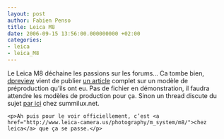 ```yaml
---
layout: post
author: Fabien Penso
title: Leica M8
date: 2006-09-15 13:56:00.000000000 +02:00
categories:
- leica
- leica_M8
---
```

<p>Le Leica M8 déchaine les passions sur les forums… Ca tombe bien, <a href="http://www.dpreview.com/">dpreview</a> vient de publier <a href="http://www.dpreview.com/news/0609/06091412leicam8previewed.asp">un article</a> complet sur un modèle de préproduction qu’ils ont eu. Pas de fichier en démonstration, il faudra attendre les modèles de production pour ça. Sinon un thread discute du sujet <a href="http://www.summilux.net/forums/viewtopic.php?t=8755">par ici</a> chez summilux.net.</p>


	<p>Ah puis pour le voir officiellement, c’est <a href="http://www.leica-camera.us/photography/m_system/m8/">chez leica</a> que ça se passe.</p>
